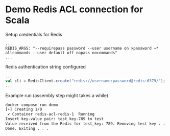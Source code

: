 # Demo Redis ACL connection for Scala
Setup credentials for Redis
```
...
REDIS_ARGS: "--requirepass password --user username on >password ~* allcommands --user default off nopass nocommands"
...
```

Redis authentication string configured
```scala
...
val cli = RedisClient.create("redis://username:password@redis:6379/");
...
```

Example run (assembly step might takes a while)

```sh
docker compose run demo
[+] Creating 1/0
 ✔ Container redis-acl-redis-1  Running                                                                                                                                                  0.0s 
Insert key-value pair: test_key-789 to test
Value received from the Redis for test_key: 789. Removing test key . . .
Done. Exiting . . .
```
